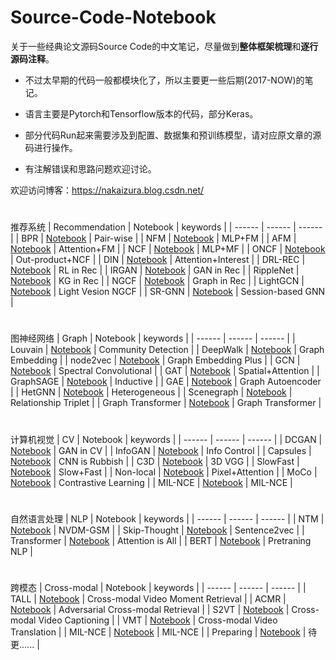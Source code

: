 # Source-Code-Notebook

关于一些经典论文源码Source Code的中文笔记，尽量做到**整体框架梳理**和**逐行源码注释**。

* 不过太早期的代码一般都模块化了，所以主要更一些后期(2017-NOW)的笔记。

* 语言主要是Pytorch和Tensorflow版本的代码，部分Keras。

* 部分代码Run起来需要涉及到配置、数据集和预训练模型，请对应原文章的源码进行操作。

* 有注解错误和思路问题欢迎讨论。


欢迎访问博客：https://nakaizura.blog.csdn.net/

#
推荐系统
| Recommendation | Notebook | keywords |
| ------ | ------ |  ------ |
| BPR | [Notebook](https://github.com/nakaizura/Source-Code-Notebook/tree/master/BPR) | Pair-wise |
| NFM | [Notebook](https://github.com/nakaizura/Source-Code-Notebook/tree/master/NFM) | MLP+FM |
| AFM | [Notebook](https://github.com/nakaizura/Source-Code-Notebook/tree/master/AFM) | Attention+FM |
| NCF | [Notebook](https://github.com/nakaizura/Source-Code-Notebook/tree/master/NCF) | MLP+MF |
| ONCF | [Notebook](https://github.com/nakaizura/Source-Code-Notebook/tree/master/ONCF) | Out-product+NCF |
| DIN | [Notebook](https://github.com/nakaizura/Source-Code-Notebook/tree/master/DIN) | Attention+Interest |
| DRL-REC | [Notebook](https://github.com/nakaizura/Source-Code-Notebook/tree/master/DRL-REC) | RL in Rec |
| IRGAN | [Notebook](https://github.com/nakaizura/Source-Code-Notebook/tree/master/IRGAN) | GAN in Rec |
| RippleNet | [Notebook](https://github.com/nakaizura/Source-Code-Notebook/tree/master/RippleNet) | KG in Rec |
| NGCF | [Notebook](https://github.com/nakaizura/Source-Code-Notebook/tree/master/NGCF) | Graph in Rec |
| LightGCN | [Notebook](https://github.com/nakaizura/Source-Code-Notebook/tree/master/LightGCN) | Light Vesion NGCF |
| SR-GNN | [Notebook](https://github.com/nakaizura/Source-Code-Notebook/tree/master/SR-GNN) | Session-based GNN |

#
图神经网络
| Graph | Notebook | keywords |
| ------ | ------ | ------ |
| Louvain | [Notebook](https://github.com/nakaizura/Source-Code-Notebook/tree/master/Louvain) | Community Detection |
| DeepWalk | [Notebook](https://github.com/nakaizura/Source-Code-Notebook/tree/master/DeepWalk) | Graph Embedding |
| node2vec | [Notebook](https://github.com/nakaizura/Source-Code-Notebook/tree/master/node2vec) | Graph Embedding Plus |
| GCN | [Notebook](https://github.com/nakaizura/Source-Code-Notebook/tree/master/GCN) | Spectral Convolutional |
| GAT | [Notebook](https://github.com/nakaizura/Source-Code-Notebook/tree/master/GAT) | Spatial+Attention |
| GraphSAGE | [Notebook](https://github.com/nakaizura/Source-Code-Notebook/tree/master/GraphSAGE) | Inductive |
| GAE | [Notebook](https://github.com/nakaizura/Source-Code-Notebook/tree/master/GAE) | Graph Autoencoder |
| HetGNN | [Notebook](https://github.com/nakaizura/Source-Code-Notebook/tree/master/HetGNN) | Heterogeneous |
| Scenegraph | [Notebook](https://github.com/nakaizura/Source-Code-Notebook/tree/master/Scenegraph) | Relationship Triplet |
| Graph Transformer | [Notebook](https://github.com/nakaizura/Source-Code-Notebook/tree/master/Graph-Transformer) | Graph Transformer |

#
计算机视觉
| CV | Notebook | keywords |
| ------ | ------ | ------ |
| DCGAN | [Notebook](https://github.com/nakaizura/Source-Code-Notebook/tree/master/DCGAN) | GAN in CV |
| InfoGAN | [Notebook](https://github.com/nakaizura/Source-Code-Notebook/tree/master/InfoGAN) | Info Control |
| Capsules | [Notebook](https://github.com/nakaizura/Source-Code-Notebook/tree/master/Capsules) | CNN is Rubbish |
| C3D | [Notebook](https://github.com/nakaizura/Source-Code-Notebook/tree/master/C3D) | 3D VGG |
| SlowFast | [Notebook](https://github.com/nakaizura/Source-Code-Notebook/tree/master/SlowFast) | Slow+Fast |
| Non-local | [Notebook](https://github.com/nakaizura/Source-Code-Notebook/tree/master/Non-local) | Pixel+Attention |
| MoCo | [Notebook](https://github.com/nakaizura/Source-Code-Notebook/tree/master/MoCo) | Contrastive Learning |
| MIL-NCE | [Notebook](https://github.com/nakaizura/Source-Code-Notebook/tree/master/MIL-NCE) | MIL-NCE |

#
自然语言处理
| NLP | Notebook | keywords |
| ------ | ------ | ------ |
| NTM | [Notebook](https://github.com/nakaizura/Source-Code-Notebook/tree/master/NTM) | NVDM-GSM |
| Skip-Thought | [Notebook](https://github.com/nakaizura/Source-Code-Notebook/tree/master/Skip-ThoughtVectors) | Sentence2vec |
| Transformer | [Notebook](https://github.com/nakaizura/Source-Code-Notebook/tree/master/Transformer) | Attention is All |
| BERT | [Notebook](https://github.com/nakaizura/Source-Code-Notebook/tree/master/BERT) | Pretraning NLP |

#
跨模态
| Cross-modal | Notebook | keywords |
| ------ | ------ | ------ |
| TALL | [Notebook](https://github.com/nakaizura/Source-Code-Notebook/tree/master/CTRL) | Cross-modal Video Moment Retrieval |
| ACMR | [Notebook](https://github.com/nakaizura/Source-Code-Notebook/tree/master/ACMR) | Adversarial Cross-modal Retrieval  |
| S2VT | [Notebook](https://github.com/nakaizura/Source-Code-Notebook/tree/master/S2VT) | Cross-modal Video Captioning  |
| VMT | [Notebook](https://github.com/nakaizura/Source-Code-Notebook/tree/master/VMT) | Cross-modal Video Translation  |
| MIL-NCE | [Notebook](https://github.com/nakaizura/Source-Code-Notebook/tree/master/MIL-NCE) | MIL-NCE |
| Preparing | [Notebook](https://github.com/nakaizura/Source-Code-Notebook/tree/master/) | 待更...... |
